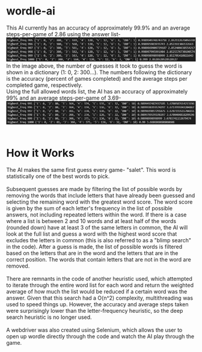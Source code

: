 # wordle-ai
This AI currently has an accuracy of approximately 99.9% and an average steps-per-game of 2.86 using the answer list-
<br>
![Accuracy](accuracy.png)
<br>
In the image above, the number of guesses it took to guess the word is shown in a dictionary (1: 0, 2: 300...).
The numbers following the dictionary is the accuracy (percent of games completed) and the average steps per completed game, respectively.
<br>
Using the full allowed words list, the AI has an accuracy of approximately 99% and an average steps-per-game of 3.69-
<br>
![AccuracyFull](accuracy2.png)
<br>
<br>
# How it Works
The AI makes the same first guess every game- "salet". This word is statistically one of the best words to pick.
<br><br>
Subsequent guesses are made by filtering the list of possible words by removing the words that include letters that have already been guessed and selecting the remaining word with the greatest word score. The word score is given by the sum of each letter's frequency in the list of possible answers, not including repeated letters within the word. If there is a case where a list is between 2 and 10 words and at least half of the words (rounded down) have at least 3 of the same letters in common, the AI will look at the full list and guess a word with the highest word score that excludes the letters in common (this is also referred to as a "blimp search" in the code). After a guess is made, the list of possible words is filtered based on the letters that are in the word and the letters that are in the correct position. The words that contain letters that are not in the word are removed.
<br><br>
There are remnants in the code of another heuristic used, which attempted to iterate through the entire word list for each word and return the weighted average of how much the list would be reduced if a certain word was the answer. Given that this search had a O(n^2) complexity, multithreading was used to speed things up. However, the accuracy and average steps taken were surprisingly lower than the letter-frequency heuristic, so the deep search heuristic is no longer used.
<br><br>
A webdriver was also created using Selenium, which allows the user to open up wordle directly through the code and watch the AI play through the game.
